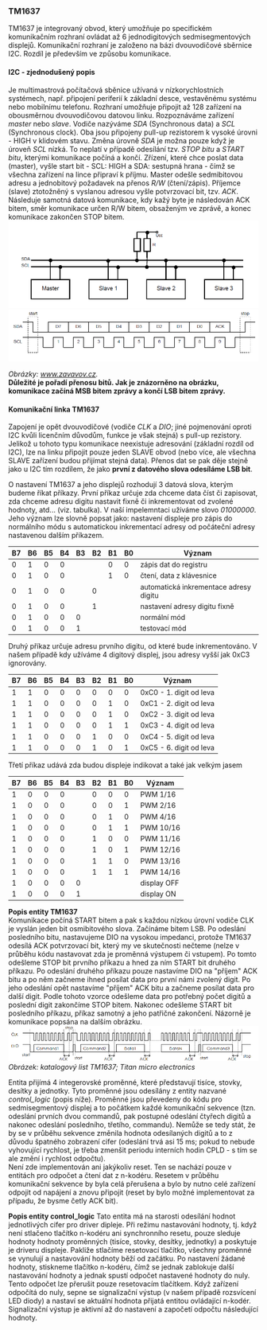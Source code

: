 ### TM1637
TM1637 je integrovaný obvod, který umožňuje po specifickém komunikačním rozhraní ovládat až 6 jednodigitových sedmisegmentových displejů.
Komunikační rozhraní je založeno na bázi dvouvodičové sběrnice I2C. Rozdíl je především ve způsobu komunikace.

#### I2C - zjednodušený popis
Je multimastrová počítačová sběnice užívaná v nízkorychlostních systémech, např. připojení periferií k základní desce, vestavěnému systému
nebo mobilnímu telefonu. Rozhraní umožňuje připojit až 128 zařízení na obousměrnou dvouvodičovou datovou linku. Rozpoznáváme zařízení 
*master* nebo *slave*. Vodiče nazýváme *SDA* (Synchronous data) a *SCL* (Synchronous clock). Oba jsou připojeny pull-up rezistorem k vysoké úrovni - HIGH v klidovém stavu. Změna úrovně *SDA* je možna pouze když je úroveň *SCL* nízká. To neplatí v případě odesílání tzv. *STOP bitu* a *START bitu*, kterými komunikace počíná a končí. Zřízení, které chce poslat data (master), vyšle start bit - SCL: HIGH a SDA: sestupná hrana - čímž se všechna zařízení na lince připraví k příjmu. Master odešle sedmibitovou adresu a jednobitový požadavek na přenos *R/W* (čtení/zápis). Příjemce (slave) ztotožněný s vyslanou adresou vyšle potvrzovací bit, tzv. *ACK*. Následuje samotná datová komunikace, kdy kažý byte je následován ACK bitem, směr komunikace určen R/W bitem, obsaženým ve zprávě, a konec komunikace zakončen STOP bitem.
<img src = "I2C_wiring.png">
<img src = "I2C_comunication.png">

*Obrázky: www.zavavov.cz.*     
**Důležité je pořadí přenosu bitů. Jak je znázorněno na obrázku, komunikace začíná MSB bitem zprávy a končí LSB bitem zprávy.**

#### Komunikační linka TM1637
Zapojení je opět dvouvodičové (vodiče *CLK* a *DIO*; jiné pojmenování oproti I2C kvůli licenčním důvodům, funkce je však stejná) s pull-up rezistory. Jelikož u tohoto typu komunikace neexistuje adresování (základní rozdíl od I2C), lze na linku připojit pouze jeden SLAVE obvod (nebo více, ale všechna SLAVE zařízení budou přijímat stejná data). Přenos dat se pak děje stejně jako u I2C  tím rozdílem, že jako **první z datového slova odesíláme LSB bit**.

O nastavení TM1637 a jeho displejů rozhodují 3 datová slova, kterým budeme říkat příkazy. První příkaz určuje zda chceme data číst či zapisovat, zda chceme adresu digitu nastavit fixně či inkrementovat od zvolené hodnoty, atd... (viz. tabulka). V naší impelemntaci užíváme slovo *01000000*. Jeho význam lze slovně popsat jako: nastavení displeje pro zápis do normálního módu s automatickou inkrementací adresy od počáteční adresy nastavenou dalším příkazem.

|B7|B6|B5|B4|B3|B2|B1|B0|Význam|
|----|----|----|----|----|----|----|----|-----------------|
|0|1|0|0|||0|0|zápis dat do registru|
|0|1|0|0|||1|0|čtení, data z klávesnice|
|0|1|0|0||0|||automatická inkrementace adresy digitu|
|0|1|0|0||1|||nastavení adresy digitu fixně|
|0|1|0|0|0||||normální mód|
|0|1|0|0|1||||testovací mód|

Druhý příkaz určuje adresu prvního digitu, od které bude inkrementováno. V našem případě kdy užíváme 4 digitový displej, jsou adresy vyšší jak 0xC3 ignorovány.

|B7 |   B6 |   B5|    B4 |   B3 |   B2 |   B1 |   B0|Význam|
|----|----|----|----|----|----|----|----|-----------------|
|1|1|0|0|0|0|0|0|0xC0 - 1. digit od leva|
|1|1|0|0|0|0|1|0|0xC1 - 2. digit od leva|
|1|1|0|0|0|0|1|0|0xC2 - 3. digit od leva|
|1|1|0|0|0|0|1|1|0xC3 - 4. digit od leva|
|1|1|0|0|0|1|0|0|0xC4 - 5. digit od leva|
|1|1|0|0|0|1|0|1|0xC5 - 6. digit od leva|

Třetí příkaz udává zda budou displeje indikovat a také jak velkým jasem

|B7 |   B6 |   B5|    B4 |   B3 |   B2 |   B1 |   B0|Význam|
|----|----|----|----|----|----|----|----|-----------------|
|1|0|0|0||0|0|0| PWM 1/16|
|1|0|0|0||0|0|1| PWM 2/16|
|1|0|0|0||0|1|0| PWM 4/16|
|1|0|0|0||0|1|1| PWM 10/16|
|1|0|0|0||1|0|0| PWM 11/16|
|1|0|0|0||1|0|1| PWM 12/16|
|1|0|0|0||1|1|0| PWM 13/16|
|1|0|0|0||1|1|1| PWM 14/16|
|1|0|0|0|0|||| display OFF|
|1|0|0|0|1|||| display ON|

**Popis entity TM1637**    
Komunikace počíná START bitem a pak s každou nízkou úrovní vodiče CLK je vyslán jeden bit osmibitového slova. Začínáme bitem LSB. Po odeslání posledního bitu, nastavujeme DIO na vysokou impedanci, protože TM1637 odesílá ACK potvrzovací bit, který my ve skutečnosti nečteme (nelze v průběhu kódu nastavovat zda je proměnná výstupem či vstupem). Po tomto odešleme STOP bit prvního příkazu a hned za ním START bit druhého příkazu. Po odeslání druhého příkazu pouze nastavíme DIO na "příjem" ACK bitu a po něm začneme ihned posílat data pro první námi zvolený digit. Po jeho odeslání opět nastavíme "příjem" ACK bitu a začneme posílat data pro další digit. Podle tohoto vzorce odešleme data pro potřebný počet digitů a poslední digit zakončíme STOP bitem. Nakonec odešleme START bit posledního příkazu, příkaz samotný a jeho patřičné zakončení. Názorně je komunikace popsána na dalším obrázku.   
<img src = "TM1637_data.PNG">
*Obrázek: katalogový list TM1637; Titan micro electronics* 
     
Entita přijímá 4 integerovské proměnné, které představují tisíce, stovky, desítky a jednotky. Tyto proměnné jsou odesílány z entity nazvané *control_logic* (popis níže). Proměnné jsou převedeny do kódu pro
sedmisegmentový displej a to počátkem každé komunikační sekvence (tzn. odeslání prvních dvou commandů, pak postupné odeslání čtyřech digitů a nakonec odeslání posledního, třetího, commandu). Nemůže se tedy stát, že by se v průběhu sekvence změnila hodnota odesílaných digitů a to z důvodu špatného zobrazení cifer (odeslání trvá asi 15 ms; pokud to nebude vyhovující rychlost, je třeba zmenšit periodu interních hodin CPLD - s tím se ale změní i rychlost odpočtu).  
Není zde implementován ani jakýkoliv reset. Ten se nachází pouze v entitách pro odpočet a čtení dat z n-kodéru. Resetem v průběhu komunikační sekvence by byla celá přerušena a bylo by nutno celé zařízení odpojit od napájení a znovu připojit (reset by bylo možné implementovat za případu, že bysme četly ACK bit).     

**Popis entity control_logic**
Tato entita má na starosti odesílání hodnot jednotlivých cifer pro driver dipleje. Při režimu nastavování hodnoty, tj. když není stlačeno tlačítko n-kodéru ani synchronního resetu, pouze sleduje hodnoty hodnoty proměnných (tisíce, stovky, desítky, jednotky) a poskytuje je driveru displeje. Pakliže stlačíme resetovací tlačítko, všechny proměnné se vynulují a nastavování hodnoty běží od začátku. Po nastavení žádané hodnoty, stiskneme tlačítko n-kodéru, čímž se jednak zablokuje další nastavování hodnoty a jednak spustí odpočet nastavené hodnoty do nuly. Tento odpočet lze přerušit pouze resetovacím tlačítkem. Když zařízení odpočítá do nuly, sepne se signalizační výstup (v našem případě rozsvícení LED diody) a nastaví se aktuální hodnota přijatá entitou ovládající n-kodér. Signalizační výstup je aktivní až do nastavení a započetí odpočtu následující hodnoty.   


